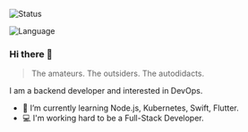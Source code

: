 ![Status](https://github-readme-stats.vercel.app/api?username=Lonor&show_icons=true&icon_color=805AD5&text_color=718096&bg_color=ffffff&hide_title=true)

![Language](https://github-readme-stats-89dq8p8qw.vercel.app/api/top-langs/?username=Lonor&hide=html)

### Hi there 👋

> The amateurs. The outsiders. The autodidacts.

I am a backend developer and interested in DevOps.

- 🌱 I’m currently learning Node.js, Kubernetes, Swift, Flutter.
- 💻 I'm working hard to be a Full-Stack Developer.
